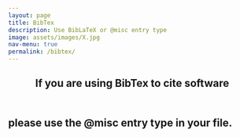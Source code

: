 ```yaml
---
layout: page
title: BibTex
description: Use BibLaTeX or @misc entry type
image: assets/images/X.jpg
nav-menu: true
permalink: /bibtex/
---
```

<!-- Main -->
<div id="main" class="alt">

<!-- One -->
<section id="one">
	<div class="inner">
		<header class="major">
			<h1>If you are using BibTex to cite software</h1>
		</header>

<!-- Content -->
<h2 id="content">please use the @misc entry type in your file.</h2>

</div>
